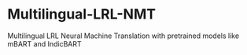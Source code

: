 # Multilingual-LRL-NMT
Multilingual LRL Neural Machine Translation with pretrained models like mBART and IndicBART
